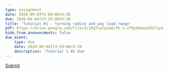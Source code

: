 ```yaml
---
type: assignment
date: 2020-09-03T4:00:00+5:30
due: 2020-09-04T23:59:00+5:30
title: 'Tutorial #1 - Turning radius and pay load range'
pdf: https://drive.google.com/file/d/1DqTsyCgza6cfh_k-cP9y9emoaXSh2lp4/view?usp=sharing
hide_from_announcments: false
due_event: 
    type: due
    date: 2020-09-04T23:59:00+5:30
    description: 'Tutorial 1 #1 due'
---
```

[Submit](https://learn.priyanshsingh.in/)
